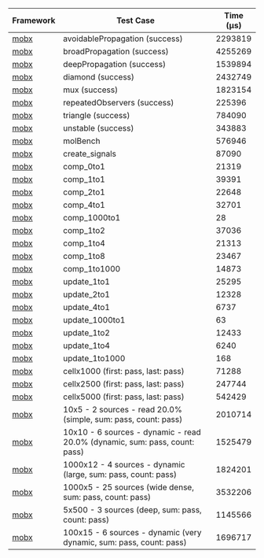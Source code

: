 | Framework | Test Case | Time (μs) |
| --- | --- | --- |
| [mobx](https://github.com/mobxjs/mobx.dart) | avoidablePropagation (success) | 2293819 |
| [mobx](https://github.com/mobxjs/mobx.dart) | broadPropagation (success) | 4255269 |
| [mobx](https://github.com/mobxjs/mobx.dart) | deepPropagation (success) | 1539894 |
| [mobx](https://github.com/mobxjs/mobx.dart) | diamond (success) | 2432749 |
| [mobx](https://github.com/mobxjs/mobx.dart) | mux (success) | 1823154 |
| [mobx](https://github.com/mobxjs/mobx.dart) | repeatedObservers (success) | 225396 |
| [mobx](https://github.com/mobxjs/mobx.dart) | triangle (success) | 784090 |
| [mobx](https://github.com/mobxjs/mobx.dart) | unstable (success) | 343883 |
| [mobx](https://github.com/mobxjs/mobx.dart) | molBench | 576946 |
| [mobx](https://github.com/mobxjs/mobx.dart) | create_signals | 87090 |
| [mobx](https://github.com/mobxjs/mobx.dart) | comp_0to1 | 21319 |
| [mobx](https://github.com/mobxjs/mobx.dart) | comp_1to1 | 39391 |
| [mobx](https://github.com/mobxjs/mobx.dart) | comp_2to1 | 22648 |
| [mobx](https://github.com/mobxjs/mobx.dart) | comp_4to1 | 32701 |
| [mobx](https://github.com/mobxjs/mobx.dart) | comp_1000to1 | 28 |
| [mobx](https://github.com/mobxjs/mobx.dart) | comp_1to2 | 37036 |
| [mobx](https://github.com/mobxjs/mobx.dart) | comp_1to4 | 21313 |
| [mobx](https://github.com/mobxjs/mobx.dart) | comp_1to8 | 23467 |
| [mobx](https://github.com/mobxjs/mobx.dart) | comp_1to1000 | 14873 |
| [mobx](https://github.com/mobxjs/mobx.dart) | update_1to1 | 25295 |
| [mobx](https://github.com/mobxjs/mobx.dart) | update_2to1 | 12328 |
| [mobx](https://github.com/mobxjs/mobx.dart) | update_4to1 | 6737 |
| [mobx](https://github.com/mobxjs/mobx.dart) | update_1000to1 | 63 |
| [mobx](https://github.com/mobxjs/mobx.dart) | update_1to2 | 12433 |
| [mobx](https://github.com/mobxjs/mobx.dart) | update_1to4 | 6240 |
| [mobx](https://github.com/mobxjs/mobx.dart) | update_1to1000 | 168 |
| [mobx](https://github.com/mobxjs/mobx.dart) | cellx1000 (first: pass, last: pass) | 71288 |
| [mobx](https://github.com/mobxjs/mobx.dart) | cellx2500 (first: pass, last: pass) | 247744 |
| [mobx](https://github.com/mobxjs/mobx.dart) | cellx5000 (first: pass, last: pass) | 542429 |
| [mobx](https://github.com/mobxjs/mobx.dart) | 10x5 - 2 sources - read 20.0% (simple, sum: pass, count: pass) | 2010714 |
| [mobx](https://github.com/mobxjs/mobx.dart) | 10x10 - 6 sources - dynamic - read 20.0% (dynamic, sum: pass, count: pass) | 1525479 |
| [mobx](https://github.com/mobxjs/mobx.dart) | 1000x12 - 4 sources - dynamic (large, sum: pass, count: pass) | 1824201 |
| [mobx](https://github.com/mobxjs/mobx.dart) | 1000x5 - 25 sources (wide dense, sum: pass, count: pass) | 3532206 |
| [mobx](https://github.com/mobxjs/mobx.dart) | 5x500 - 3 sources (deep, sum: pass, count: pass) | 1145566 |
| [mobx](https://github.com/mobxjs/mobx.dart) | 100x15 - 6 sources - dynamic (very dynamic, sum: pass, count: pass) | 1696717 |
